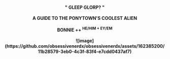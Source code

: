 <p align="center">
<b>" GLEEP GLORP? "<b/> <br><br> <b>A GUIDE TO THE PONYTOWN'S COOLEST ALIEN<b/> <br><br>
BONNIE ++ <sup>HE/HIM +	EY/EM</sup> <br><br> ![image](https://github.com/obsessivenerdx/obsessivenerdx/assets/162385200/11b28579-3eb0-4c3f-83f4-e7cdd0437af7)
 </p>
 
